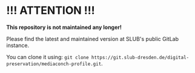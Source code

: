 # !!! ATTENTION !!!

**This repository is not maintained any longer!**

Please find the latest and maintained version at SLUB's public GitLab instance.

You can clone it using: `git clone https://git.slub-dresden.de/digital-preservation/mediaconch-profile.git`.
